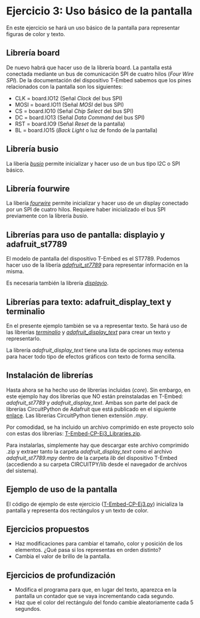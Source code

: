 # Ejercicio 3: Uso básico de la pantalla
En este ejercicio se hará un uso básico de la pantalla para representar figuras de color y texto.

## Librería board
De nuevo habrá que hacer uso de la librería board. La pantalla está conectada mediante un bus de comunicación SPI de cuatro hilos (*Four Wire SPI*). De la documentación del dispositivo T-Embed sabemos que los pines relacionados con la pantalla son los siguientes:
- CLK = board.IO12 (Señal *Clock* del bus SPI)
- MOSI = board.IO11 (Señal *MOSI* del bus SPI)
- CS = board.IO10 (Señal *Chip Select* del bus SPI)
- DC = board.IO13 (Señal *Data Command* del bus SPI)
- RST = board.IO9 (Señal *Reset* de la pantalla)
- BL = board.IO15 (*Back Light* o luz de fondo de la pantalla)

## Librería busio
La libería [*busio*](https://docs.circuitpython.org/en/latest/shared-bindings/busio/index.html) permite inicializar y hacer uso de un bus tipo I2C o SPI básico.

## Librería fourwire
La libería [*fourwire*](https://docs.circuitpython.org/en/latest/shared-bindings/fourwire/index.html) permite inicializar y hacer uso de un display conectado por un SPI de cuatro hilos. Requiere haber inicializado el bus SPI previamente con la librería *busio*.

## Librerías para uso de pantalla: displayio y adafruit_st7789
El modelo de pantalla del dispositivo T-Embed es el ST7789. Podemos hacer uso de la libería [*adafruit_st7789*](https://docs.circuitpython.org/projects/st7789/en/latest/) para representar información en la misma.

Es necesaria también la librería [*displayio*](https://docs.circuitpython.org/en/latest/shared-bindings/displayio/index.html).

## Librerías para texto: adafruit_display_text y terminalio
En el presente ejemplo también se va a representar texto. Se hará uso de las librerías [*terminalio*](https://docs.circuitpython.org/en/latest/shared-bindings/terminalio/index.html) y [*adafruit_display_text*](https://docs.circuitpython.org/projects/display_text/en/latest/api.html) para crear un texto y representarlo.

La librería *adafruit_display_text* tiene una lista de opciones muy extensa para hacer todo tipo de efectos gráficos con texto de forma sencilla.

## Instalación de librerías
Hasta ahora se ha hecho uso de librerías incluidas (*core*). Sin embargo, en este ejemplo hay dos librerías que NO están preinstaladas en T-Embed: *adafruit_st7789* y *adafruit_display_text*. Ambas son parte del pack de librerías CircuitPython de Adafruit que está publicado en el siguiente [enlace](https://github.com/adafruit/Adafruit_CircuitPython_Bundle). Las librerías CircuitPython tienen extensión *.mpy*.

Por comodidad, se ha incluido un archivo comprimido en este proyecto solo con estas dos librerías: [T-Embed-CP-Ej3_Libraries.zip](T-Embed-CP-Ej3_Libraries.zip).

Para instalarlas, simplemente hay que descargar este archivo comprimido .zip y extraer tanto la carpeta *adafruit_display_text* como el archivo *adafruit_st7789.mpy* dentro de la carpeta *lib* del dispositivo T-Embed (accediendo a su carpeta CIRCUITPY/lib desde el navegador de archivos del sistema).

## Ejemplo de uso de la pantalla
El código de ejemplo de este ejercicio ([T-Embed-CP-Ej3.py](T-Embed-CP-Ej3.py)) inicializa la pantalla y representa dos rectángulos y un texto de color.

## Ejercicios propuestos
- Haz modificaciones para cambiar el tamaño, color y posición de los elementos. ¿Qué pasa si los representas en orden distinto?
- Cambia el valor de brillo de la pantalla.

## Ejercicios de profundización
- Modifica el programa para que, en lugar del texto, aparezca en la pantalla un contador que se vaya incrementando cada segundo.
- Haz que el color del rectángulo del fondo cambie aleatoriamente cada 5 segundos.
